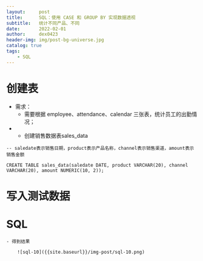 ```yaml
---
layout:     post
title:      SQL：使用 CASE 和 GROUP BY 实现数据透视
subtitle:   统计不同产品、不同
date:       2022-02-01
author:     dex0423
header-img: img/post-bg-universe.jpg
catalog: true
tags:
    - SQL
---
```


# 创建表
- 需求：
  - 需要根据 employee、attendance、calendar 三张表，统计员工的出勤情况；
- - 创建销售数据表sales_data
```
-- saledate表示销售日期，product表示产品名称，channel表示销售渠道，amount表示销售金额

CREATE TABLE sales_data(saledate DATE, product VARCHAR(20), channel VARCHAR(20), amount NUMERIC(10, 2));
```

# 写入测试数据



# SQL 


```
- 得到结果

    ![sql-10]({{site.baseurl}}/img-post/sql-10.png)
